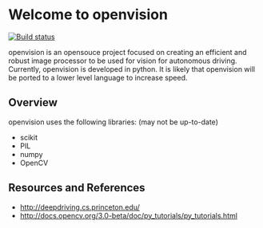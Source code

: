 # Welcome to openvision
[![Build status](https://travis-ci.org/cmflannery/openvision.svg?branch=master)](https://travis-ci.org/cmflannery/openrocketengine)

openvision is an opensouce project focused on creating an efficient and robust image processor to be used for vision for autonomous driving. Currently, openvision is developed in python. It is likely that openvision will be ported to a lower level language to increase speed.

## Overview
openvision uses the following libraries: (may not be up-to-date)
* scikit
* PIL
* numpy
* OpenCV

## Resources and References
* http://deepdriving.cs.princeton.edu/
* http://docs.opencv.org/3.0-beta/doc/py_tutorials/py_tutorials.html
